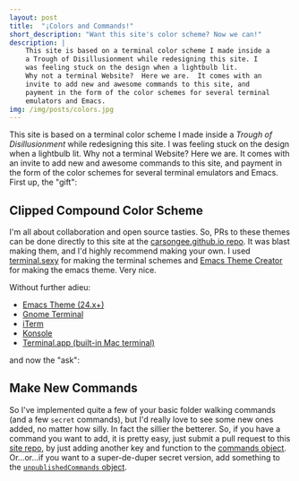 ```yaml
---
layout: post
title:  "¡Colors and Commands!"
short_description: "Want this site's color scheme? Now we can!"
description: |
    This site is based on a terminal color scheme I made inside a
    a Trough of Disillusionment while redesigning this site. I
    was feeling stuck on the design when a lightbulb lit.
    Why not a terminal Website?  Here we are.  It comes with an
    invite to add new and awesome commands to this site, and
    payment in the form of the color schemes for several terminal
    emulators and Emacs.
img: /img/posts/colors.jpg
---
```


This site is based on a terminal color scheme I made inside a *Trough
of Disillusionment* while redesigning this site. I was feeling stuck
on the design when a lightbulb lit. Why not a terminal Website?
Here we are.  It comes with an invite to add new and awesome commands
to this site, and payment in the form of the color schemes for several
terminal emulators and Emacs.  First up, the "gift":

## Clipped Compound Color Scheme

I'm all about collaboration and open source tasties. So, PRs to these themes can be done
directly to this site at the
[carsongee.github.io repo](github.com/carsongee/carsongee.github.io/tree/master/files/posts/clipped-compound).
It was blast making them, and I'd highly recommend making your own.  I
used [terminal.sexy](http://terminal.sexy) for making the terminal
schemes and
[Emacs Theme Creator](http://emacs-theme-creator.appspot.com/) for
making the emacs theme.  Very nice.

Without further adieu:

- [Emacs Theme (24.x+)](/files/posts/clipped-compound/cg-cc0-theme.el)
- [Gnome Terminal](/files/posts/clipped-compound/cg-cc0.gnome.sh)
- [iTerm](/files/posts/clipped-compound/cg-cc0.itermcolors)
- [Konsole](/files/posts/clipped-compound/cg-cc0.konsole.coloscheme)
- [Terminal.app (built-in Mac terminal)](/files/posts/clipped-compound/cg-cc0.terminal)

and now the "ask":

## Make New Commands

So I've implemented quite a few of your basic folder walking commands
(and a few `secret` commands), but I'd really love to see some new
ones added, no matter how silly.  In fact the sillier the betterer.
So, if you have a command you want to add, it is pretty easy, just
submit a pull request to this
[site repo](https://github.com/carsongee/carsongee.github.io), by just
adding another key and function to the
[commands object](https://github.com/carsongee/carsongee.github.io/blob/master/js/index.js#L27-L106). Or...or...if
you want to a super-de-duper secret version, add something to the
[`unpublishedCommands` object](https://github.com/carsongee/carsongee.github.io/blob/master/js/index.js#L107-L138).
